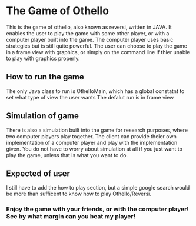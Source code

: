 # The Game of Othello
This is the game of othello, also known as reversi, written in JAVA. It enables the user to play the game with some other player, or with a computer
player built into the game.
The computer player uses basic strategies but is still quite powerful.
The user can choose to play the game in a frame view with graphics, or simply on the command line if thier unable to play with graphics properly.

## How to run the game
The only Java class to run is OthelloMain, which has a global constatnt to set what type of view the user wants
The defalut run is in frame view

## Simulation of game
There is also a simulation built into the game for research purposes, where two computer players play together. The client can provide theier own implementation of 
a computer player and play with the implementation given. You do not have to worry about simulation at all if you just want to play the game, unless that is what you want to do.

## Expected of user
I still have to add the how to play section, but a simple google search would be more than sufficent to know how to play Othello/Reversi.

 ### Enjoy the game with your friends, or with the computer player! See by what margin can you beat my player!


